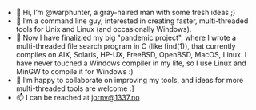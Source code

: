 - 👋 Hi, I’m @warphunter, a gray-haired man with some fresh ideas ;)
- 👀 I’m a command line guy, interested in creating faster, multi-threaded tools for Unix and Linux (and occasionally Windows).
- 🌱 Now I have finalizied my big "pandemic project", where I wrote a multi-threaded file search program in C (like find(1)), that currently compiles on AIX, Solaris, HP-UX, FreeBSD, OpenBSD, MacOS, Linux.  I have never touched a Windows compiler in my life, so I use Linux and MinGW to compile it for Windows :)
- 💞️ I’m happy to collaborate on improving my tools, and ideas for more multi-threaded tools are welcome :]
- 📫 I can be reached at jornv@1337.no

<!---
warphunter/warphunter is a ✨ special ✨ repository because its `README.md` (this file) appears on your GitHub profile.
You can click the Preview link to take a look at your changes.
--->
